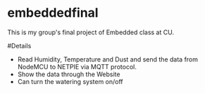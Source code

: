 # embeddedfinal
This is my group's final project of Embedded class at CU.

#Details
- Read Humidity, Temperature and Dust and send the data from NodeMCU to NETPIE via MQTT protocol.
- Show the data through the Website
- Can turn the watering system on/off

